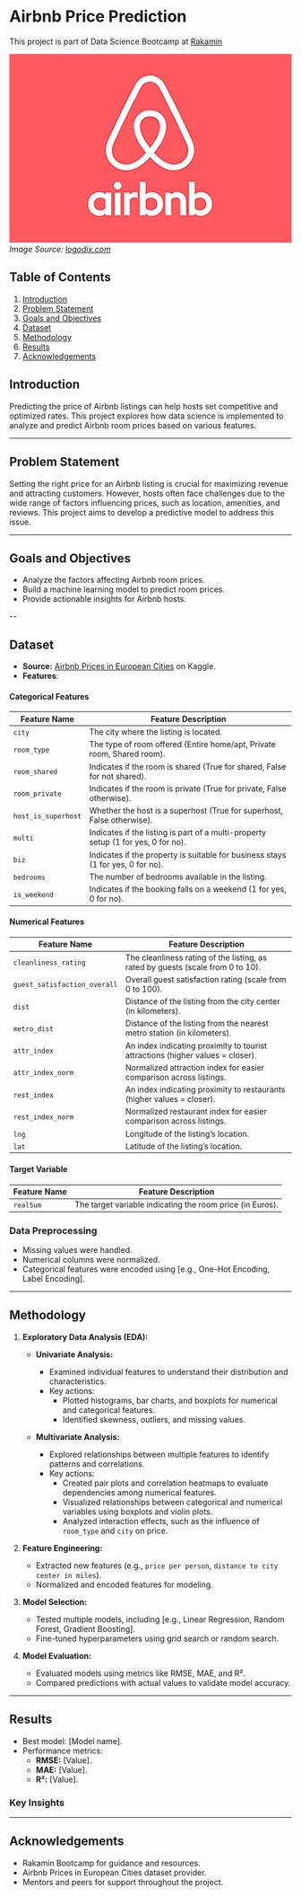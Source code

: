 # Airbnb Price Prediction
This project is part of Data Science Bootcamp at [Rakamin](https://www.rakamin.com/) 

![Airbnb](logo.jpg)  
*Image Source: [logodix.com](https://logodix.com)*

## Table of Contents
1. [Introduction](#introduction)  
2. [Problem Statement](#problem-statement)  
3. [Goals and Objectives](#goals-and-objectives)  
4. [Dataset](#dataset)  
5. [Methodology](#methodology)
6. [Results](#Results)
7. [Acknowledgements](#Acknowledgements)

## Introduction
Predicting the price of Airbnb listings can help hosts set competitive and optimized rates. This project explores how data science is implemented to analyze and predict Airbnb room prices based on various features.

---

## Problem Statement
Setting the right price for an Airbnb listing is crucial for maximizing revenue and attracting customers. However, hosts often face challenges due to the wide range of factors influencing prices, such as location, amenities, and reviews. This project aims to develop a predictive model to address this issue.

---

## Goals and Objectives
- Analyze the factors affecting Airbnb room prices.  
- Build a machine learning model to predict room prices.  
- Provide actionable insights for Airbnb hosts.

--

## Dataset
- **Source:** [Airbnb Prices in European Cities](https://www.kaggle.com/datasets/thedevastator/airbnb-prices-in-european-cities) on Kaggle.
- **Features**:
#### Categorical Features
| **Feature Name**   | **Feature Description**                                     |
|---------------------|-------------------------------------------------------------|
| `city`             | The city where the listing is located.                      |
| `room_type`        | The type of room offered (Entire home/apt, Private room, Shared room).      |
| `room_shared`    | Indicates if the room is shared (True for shared, False for not shared).      |
| `room_private`    | Indicates if the room is private (True for private, False otherwise).      |
| `host_is_superhost`    | Whether the host is a superhost (True for superhost, False otherwise).      |
| `multi`    | Indicates if the listing is part of a multi-property setup (1 for yes, 0 for no).      |
| `biz`    | Indicates if the property is suitable for business stays (1 for yes, 0 for no).      |
| `bedrooms`    | The number of bedrooms available in the listing.      |
| `is_weekend`    | Indicates if the booking falls on a weekend (1 for yes, 0 for no).      |

#### Numerical Features
| **Feature Name**      | **Feature Description**                                     |
|------------------------|------------------------------------------------------------|
| `cleanliness_rating`     | The cleanliness rating of the listing, as rated by guests (scale from 0 to 10).                  |
| `guest_satisfaction_overall`  | Overall guest satisfaction rating (scale from 0 to 100).           |
| `dist`  | Distance of the listing from the city center (in kilometers).               |
| `metro_dist`   | Distance of the listing from the nearest metro station (in kilometers).          |
| `attr_index`           | An index indicating proximity to tourist attractions (higher values = closer).                      |
| `attr_index_norm`          | Normalized attraction index for easier comparison across listings.                     |
| `rest_index`          | An index indicating proximity to restaurants (higher values = closer).                     |
| `rest_index_norm`          | Normalized restaurant index for easier comparison across listings.                     |
| `lng`          | Longitude of the listing’s location.                     |
| `lat`          | Latitude of the listing’s location.                     |


#### Target Variable
| **Feature Name**   | **Feature Description**                                     |
|---------------------|-------------------------------------------------------------|
| `realSum`             | The target variable indicating the room price (in Euros).   |

### Data Preprocessing
- Missing values were handled.  
- Numerical columns were normalized.  
- Categorical features were encoded using [e.g., One-Hot Encoding, Label Encoding].  

--- 

## Methodology
1. **Exploratory Data Analysis (EDA):**  
   - **Univariate Analysis:**  
     - Examined individual features to understand their distribution and characteristics.  
     - Key actions:  
       - Plotted histograms, bar charts, and boxplots for numerical and categorical features.  
       - Identified skewness, outliers, and missing values.  

   - **Multivariate Analysis:**  
     - Explored relationships between multiple features to identify patterns and correlations.  
     - Key actions:  
       - Created pair plots and correlation heatmaps to evaluate dependencies among numerical features.  
       - Visualized relationships between categorical and numerical variables using boxplots and violin plots.  
       - Analyzed interaction effects, such as the influence of `room_type` and `city` on price.

2. **Feature Engineering:**  
   - Extracted new features (e.g., `price per person`, `distance to city center in miles`).  
   - Normalized and encoded features for modeling.  

3. **Model Selection:**  
   - Tested multiple models, including [e.g., Linear Regression, Random Forest, Gradient Boosting].  
   - Fine-tuned hyperparameters using grid search or random search.  

4. **Model Evaluation:**  
   - Evaluated models using metrics like RMSE, MAE, and R².  
   - Compared predictions with actual values to validate model accuracy.  

---

## Results
- Best model: [Model name].  
- Performance metrics:
  - **RMSE:** [Value].  
  - **MAE:** [Value].  
  - **R²:** [Value].  

### Key Insights

---

## Acknowledgements
- Rakamin Bootcamp for guidance and resources.
- Airbnb Prices in European Cities dataset provider.
- Mentors and peers for support throughout the project.
